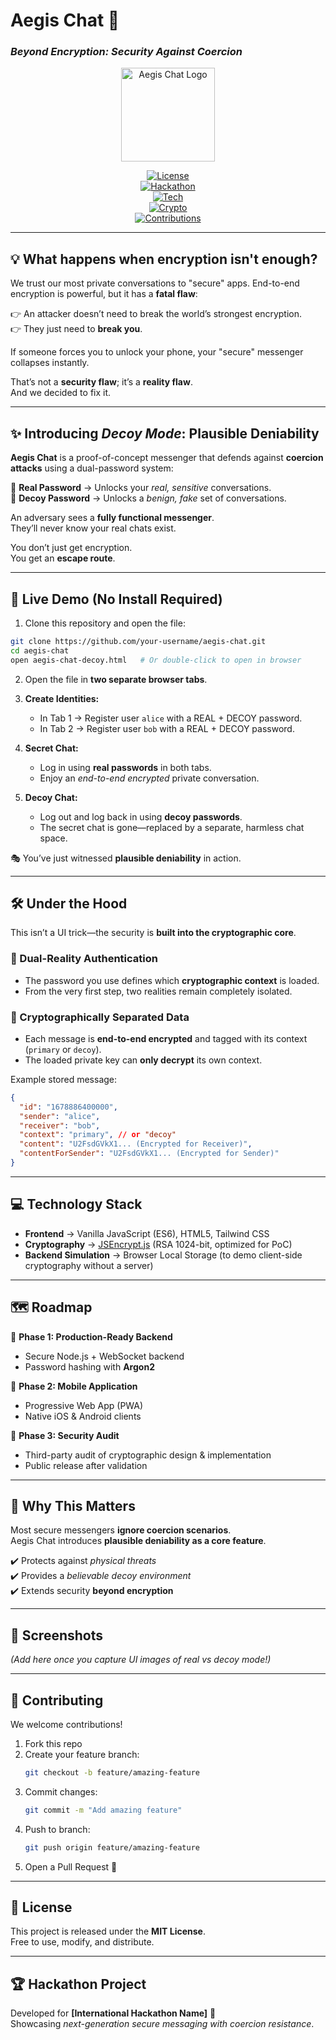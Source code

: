 # Aegis Chat 🔐  
### *Beyond Encryption: Security Against Coercion*  

<div align="center">  
<img src="https://raw.githubusercontent.com/user-attachments/assets/9b106a72-68f1-4f11-85fd-91a9b1c77f8d" alt="Aegis Chat Logo" width="150">  
</div>  

<div align="center">  

[![License](https://img.shields.io/github/license/your-username/aegis-chat?color=blue)](LICENSE)  
[![Hackathon](https://img.shields.io/badge/Hackathon-International%20Hackathon%20Name-orange)](#)  
[![Tech](https://img.shields.io/badge/Frontend-VanillaJS%20%7C%20TailwindCSS-green)](#)  
[![Crypto](https://img.shields.io/badge/Crypto-JSEncrypt.js-lightgrey)](#)  
[![Contributions](https://img.shields.io/badge/PRs-Welcome-brightgreen.svg)](CONTRIBUTING.md)  

</div>  

---

## 💡 What happens when encryption isn't enough?  

We trust our most private conversations to "secure" apps. End-to-end encryption is powerful, but it has a **fatal flaw**:  

👉 An attacker doesn’t need to break the world’s strongest encryption.  
👉 They just need to **break you**.  

If someone forces you to unlock your phone, your "secure" messenger collapses instantly.  

That’s not a **security flaw**; it’s a **reality flaw**.  
And we decided to fix it.  

---

## ✨ Introducing *Decoy Mode*: Plausible Deniability  

**Aegis Chat** is a proof-of-concept messenger that defends against **coercion attacks** using a dual-password system:  

🔑 **Real Password** → Unlocks your *real, sensitive* conversations.  
🤫 **Decoy Password** → Unlocks a *benign, fake* set of conversations.  

An adversary sees a **fully functional messenger**.  
They’ll never know your real chats exist.  

You don’t just get encryption.  
You get an **escape route**.  

---

## 🚀 Live Demo (No Install Required)  

1. Clone this repository and open the file:  

```bash
git clone https://github.com/your-username/aegis-chat.git
cd aegis-chat
open aegis-chat-decoy.html   # Or double-click to open in browser
```  

2. Open the file in **two separate browser tabs**.  

3. **Create Identities:**  
   - In Tab 1 → Register user `alice` with a REAL + DECOY password.  
   - In Tab 2 → Register user `bob` with a REAL + DECOY password.  

4. **Secret Chat:**  
   - Log in using **real passwords** in both tabs.  
   - Enjoy an *end-to-end encrypted* private conversation.  

5. **Decoy Chat:**  
   - Log out and log back in using **decoy passwords**.  
   - The secret chat is gone—replaced by a separate, harmless chat space.  

🎭 You’ve just witnessed **plausible deniability** in action.  

---

## 🛠️ Under the Hood  

This isn’t a UI trick—the security is **built into the cryptographic core**.  

### 🔐 Dual-Reality Authentication  
- The password you use defines which **cryptographic context** is loaded.  
- From the very first step, two realities remain completely isolated.  

### 📂 Cryptographically Separated Data  
- Each message is **end-to-end encrypted** and tagged with its context (`primary` or `decoy`).  
- The loaded private key can **only decrypt** its own context.  

Example stored message:  

```json
{
  "id": "1678886400000",
  "sender": "alice",
  "receiver": "bob",
  "context": "primary", // or "decoy"
  "content": "U2FsdGVkX1... (Encrypted for Receiver)",
  "contentForSender": "U2FsdGVkX1... (Encrypted for Sender)"
}
```  

---

## 💻 Technology Stack  

- **Frontend** → Vanilla JavaScript (ES6), HTML5, Tailwind CSS  
- **Cryptography** → [JSEncrypt.js](https://github.com/travist/jsencrypt) (RSA 1024-bit, optimized for PoC)  
- **Backend Simulation** → Browser Local Storage (to demo client-side cryptography without a server)  

---

## 🗺️ Roadmap  

🔹 **Phase 1: Production-Ready Backend**  
- Secure Node.js + WebSocket backend  
- Password hashing with **Argon2**  

🔹 **Phase 2: Mobile Application**  
- Progressive Web App (PWA)  
- Native iOS & Android clients  

🔹 **Phase 3: Security Audit**  
- Third-party audit of cryptographic design & implementation  
- Public release after validation  

---

## 🎯 Why This Matters  

Most secure messengers **ignore coercion scenarios**.  
Aegis Chat introduces **plausible deniability as a core feature**.  

✔️ Protects against *physical threats*  
✔️ Provides a *believable decoy environment*  
✔️ Extends security **beyond encryption**  

---

## 📸 Screenshots  

*(Add here once you capture UI images of real vs decoy mode!)*  

---

## 🤝 Contributing  

We welcome contributions!  

1. Fork this repo  
2. Create your feature branch:  
   ```bash
   git checkout -b feature/amazing-feature
   ```  
3. Commit changes:  
   ```bash
   git commit -m "Add amazing feature"
   ```  
4. Push to branch:  
   ```bash
   git push origin feature/amazing-feature
   ```  
5. Open a Pull Request 🚀  

---

## 📜 License  

This project is released under the **MIT License**.  
Free to use, modify, and distribute.  

---

## 🏆 Hackathon Project  

Developed for **[International Hackathon Name]** 🥇  
Showcasing *next-generation secure messaging with coercion resistance*.  
